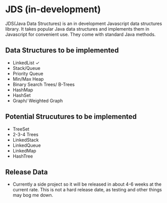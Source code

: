 # JDS (in-development)

JDS(Java Data Structures) is an in development Javascript data structures library. It takes popular Java data structures and implements them in Javascript for convenient use. They come with standard Java methods.

## Data Structures to be implemented
 * LinkedList ✓
 * Stack/Queue
 * Priority Queue
 * Min/Max Heap
 * Binary Search Trees/ B-Trees
 * HashMap
 * HashSet
 * Graph/ Weighted Graph

## Potential Strucutures to be implemented
 * TreeSet
 * 2-3-4 Trees
 * LinkedStack
 * LinkedQueue
 * LinkedMap
 * HashTree

## Release Data
 * Currently a side project so it will be released in about 4-6  weeks at the current rate. This is not a hard release date, as    testing and other things may bog me down.
